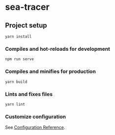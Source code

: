 # sea-tracer

## Project setup
```
yarn install
```

### Compiles and hot-reloads for development
```
npm run serve
```

### Compiles and minifies for production
```
yarn build
```

### Lints and fixes files
```
yarn lint
```

### Customize configuration
See [Configuration Reference](https://cli.vuejs.org/config/).
